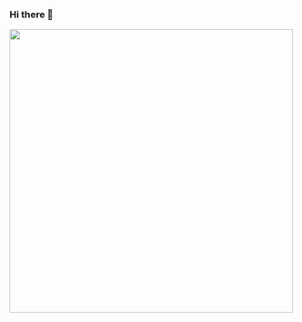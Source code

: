 ### Hi there 👋

<div id="header" align="left">
  <img src="https://media.giphy.com/media/Cou3eDclF0R32/giphy.gif" width="500"/>
</div>
